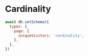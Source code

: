 # Cardinality

```js
await db.setSchema({
  types: {
    page: {
      uniqueVisitors: 'cardinality',
    },
  },
})
```
